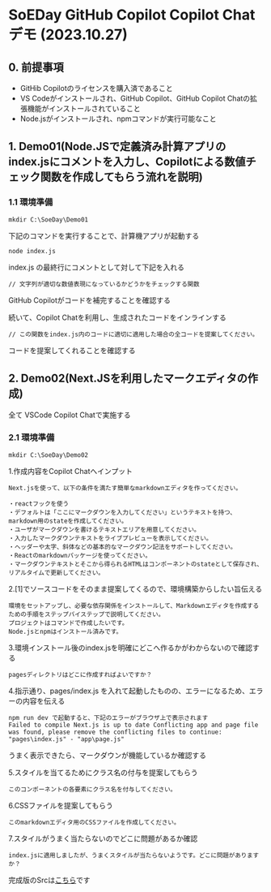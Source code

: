 # SoEDay GitHub Copilot Copilot Chat デモ (2023.10.27)

## 0. 前提事項
- GitHib Copilotのライセンスを購入済であること
- VS Codeがインストールされ、GitHub Copilot、GitHub Copilot Chatの拡張機能がインストールされていること
- Node.jsがインストールされ、npmコマンドが実行可能なこと

## 1. Demo01(Node.JSで定義済み計算アプリのindex.jsにコメントを入力し、Copilotによる数値チェック関数を作成してもらう流れを説明)

### 1.1 環境準備
``` :shell
mkdir C:\SoeDay\Demo01
```

下記のコマンドを実行することで、計算機アプリが起動する

```:shell
node index.js
```

index.js の最終行にコメントとして対して下記を入れる
```
// 文字列が適切な数値表現になっているかどうかをチェックする関数
```
GitHub Copilotがコードを補完することを確認する


続いて、Copilot Chatを利用し、生成されたコードをインラインする
```:prompt
// この関数をindex.js内のコードに適切に適用した場合の全コードを提案してください。
```

コードを提案してくれることを確認する

## 2. Demo02(Next.JSを利用したマークエディタの作成)
全て VSCode Copilot Chatで実施する

### 2.1 環境準備
``` :shell
mkdir C:\SoeDay\Demo02
```

1.作成内容をCopilot Chatへインプット
```:prompt
Next.jsを使って、以下の条件を満たす簡単なmarkdownエディタを作ってください。

・reactフックを使う
・デフォルトは「ここにマークダウンを入力してください」というテキストを持つ、markdown用のstateを作成してください。
・ユーザがマークダウンを書けるテキストエリアを用意してください。
・入力したマークダウンテキストをライブプレビューを表示してください。
・ヘッダーや太字、斜体などの基本的なマークダウン記法をサポートしてください。
・Reactのmarkdownパッケージを使ってください。
・マークダウンテキストとそこから得られるHTMLはコンポーネントのstateとして保存され、リアルタイムで更新してください。
```

2.[1]でソースコードをそのまま提案してくるので、環境構築からしたい旨伝える
```:prompt
環境をセットアップし、必要な依存関係をインストールして、Markdownエディタを作成するための手順をステップバイステップで説明してください。
プロジェクトはコマンドで作成したいです。
Node.jsとnpmはインストール済みです。
```

3.環境インストール後のindex.jsを明確にどこへ作るかがわからないので確認する
```:prompt
pagesディレクトリはどこに作成すればよいですか？
```

4.指示通り、pages/index.js を入れて起動したものの、エラーになるため、エラーの内容を伝える
```:prompt
npm run dev で起動すると、下記のエラーがブラウザ上で表示されます
Failed to compile Next.js is up to date Conflicting app and page file was found, please remove the conflicting files to continue: "pages\index.js" - "app\page.js"
```

うまく表示できたら、マークダウンが機能しているか確認する

5.スタイルを当てるためにクラス名の付与を提案してもらう
```:prompt
このコンポーネントの各要素にクラス名を付与してください。
```

6.CSSファイルを提案してもらう
```:prompt
このmarkdownエディタ用のCSSファイルを作成してください。
```

7.スタイルがうまく当たらないのでどこに問題があるか確認
```:prompt
index.jsに適用しましたが、うまくスタイルが当たらないようです。どこに問題がありますか？
```

完成版のSrcは[こちら](https://github.com/yutaka-art/20231027_githubcopilot_demonstration/raw/main/DemosSrc.zip)です